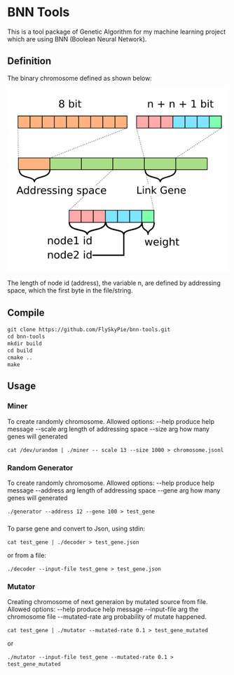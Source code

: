 BNN Tools
===

This is a tool package of Genetic Algorithm  for my machine learning project which are using BNN (Boolean Neural Network).

Definition
---

The binary chromosome defined as shown below:

![](./img/spec-binary-chromosome.png)

The length of node id (address), the variable n, are defined by addressing space, which the first byte in the file/string.

Compile
---

```shell
git clone https://github.com/FlySkyPie/bnn-tools.git
cd bnn-tools
mkdir build
cd build
cmake ..
make
```

## Usage

### Miner

To create randomly chromosome.
Allowed options:
  --help                produce help message
  --scale arg           length of addressing space
  --size arg            how many genes will generated

```shell
cat /dev/urandom | ./miner -- scale 13 --size 1000 > chromosome.jsonl
```

### Random Generator

To create randomly chromosome.
Allowed options:
  --help                produce help message
  --address arg         length of addressing space
  --gene arg            how many genes will generated

```shell
./generator --address 12 --gene 100 > test_gene
```

### 

To parse gene and convert to Json, using stdin:

```shell
cat test_gene | ./decoder > test_gene.json
```

or from a file:

```shell
./decoder --input-file test_gene > test_gene.json
```

### Mutator

Creating chromosome of next generaion by mutated source from file.
Allowed options:
  --help                produce help message
  --input-file arg      the chromosome file
  --mutated-rate arg    probability of mutate happened.

```shell
cat test_gene | ./mutator --mutated-rate 0.1 > test_gene_mutated
```

or

```shell
./mutator --input-file test_gene --mutated-rate 0.1 > test_gene_mutated
```